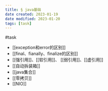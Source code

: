 ```yaml
---
title: § java基础
date created: 2023-01-19
date modified: 2023-01-20
tags: [task]
---
```


#task

+ [[exception和error的区别]]
+ [[final、fianally、finalize的区别]]
+ [[强引用]]、[[软引用]]、 [[弱引用]]、[[虚引用]]
+ [[自动拆装箱]]
+ [[java集合]]
+ [[零拷贝]]
+ [[NIO]]
